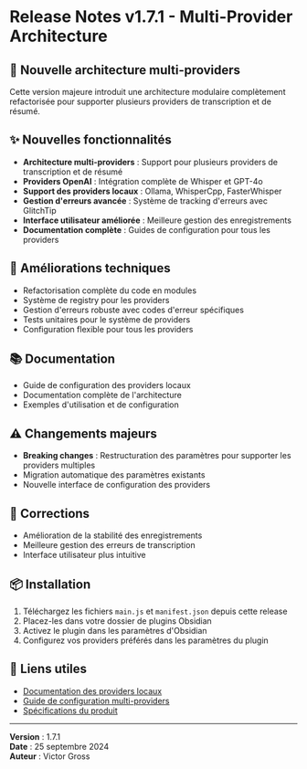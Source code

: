 # Release Notes v1.7.1 - Multi-Provider Architecture

## 🚀 Nouvelle architecture multi-providers

Cette version majeure introduit une architecture modulaire complètement refactorisée pour supporter plusieurs providers de transcription et de résumé.

## ✨ Nouvelles fonctionnalités

- **Architecture multi-providers** : Support pour plusieurs providers de transcription et de résumé
- **Providers OpenAI** : Intégration complète de Whisper et GPT-4o
- **Support des providers locaux** : Ollama, WhisperCpp, FasterWhisper
- **Gestion d'erreurs avancée** : Système de tracking d'erreurs avec GlitchTip
- **Interface utilisateur améliorée** : Meilleure gestion des enregistrements
- **Documentation complète** : Guides de configuration pour tous les providers

## 🔧 Améliorations techniques

- Refactorisation complète du code en modules
- Système de registry pour les providers
- Gestion d'erreurs robuste avec codes d'erreur spécifiques
- Tests unitaires pour le système de providers
- Configuration flexible pour tous les providers

## 📚 Documentation

- Guide de configuration des providers locaux
- Documentation complète de l'architecture
- Exemples d'utilisation et de configuration

## ⚠️ Changements majeurs

- **Breaking changes** : Restructuration des paramètres pour supporter les providers multiples
- Migration automatique des paramètres existants
- Nouvelle interface de configuration des providers

## 🐛 Corrections

- Amélioration de la stabilité des enregistrements
- Meilleure gestion des erreurs de transcription
- Interface utilisateur plus intuitive

## 📦 Installation

1. Téléchargez les fichiers `main.js` et `manifest.json` depuis cette release
2. Placez-les dans votre dossier de plugins Obsidian
3. Activez le plugin dans les paramètres d'Obsidian
4. Configurez vos providers préférés dans les paramètres du plugin

## 🔗 Liens utiles

- [Documentation des providers locaux](docs/local-providers.md)
- [Guide de configuration multi-providers](docs/multi-providers-setup.md)
- [Spécifications du produit](docs/product-spec.md)

---

**Version** : 1.7.1  
**Date** : 25 septembre 2024  
**Auteur** : Victor Gross
